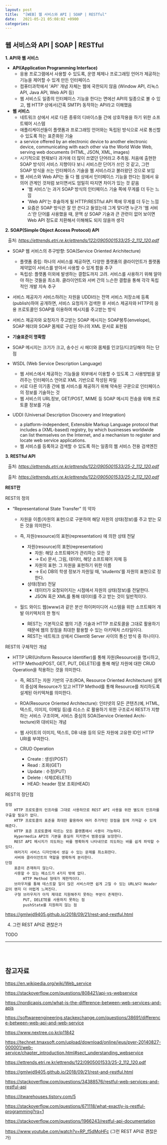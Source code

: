 ```yaml
---
layout: post
title:  "[WEB] 웹 서비스와 API | SOAP | RESTful"
date:   2021-05-21 05:08:02 +0900
categories: 
---
```


## **웹 서비스와 API | SOAP | RESTful** 

**1. API와 웹 서비스**


- **API(Application Programming Interface)**
  - 응용 프로그램에서 사용할 수 있도록, 운영 체제나 프로그래밍 언어가 제공하는 기능을 제어할 수 있게 만든 인터페이스
  - 컴퓨터과학에서 'API' 개념 자체는 웹에 국한되지 않음 (Window API, 리눅스 API, Java API, Web API 등)
  - 웹 서비스도 일종의 인터페이스 기능을 한다는 면에선 API의 일종으로 볼 수 있고, 웹 HTTP 상에서(간혹 SMTP) 동작하는 API라고 이해했음
- **웹 서비스**
  - 네트워크 상에서 서로 다른 종류의 디바이스들 간에 상호작용을 하기 위한 소프트웨어 시스템
  - 애플리케이션들이 플랫폼과 프로그래밍 언어와는 독립된 방식으로 서로 통신할 수 있도록 하는 표준화된 기술
  - a service offered by an electronic device to another electronic device, communicating with each other via the World Wide Web, serving web documents (HTML, JSON, XML, images)
  - 시기적으로 현재보다 과거에 더 많이 쓰였던 단어라고 추측됨. 처음에 출현한 SOAP 방식이 서비스 지향이다 보니 서비스란 단어가 쓰인 것 같고, 그런 SOAP 방식을 쓰는 인터페이스 기술을 웹 서비스라고 불러왔던 것으로 보임 
  - 웹 서비스와 Web API는 둘 다 웹 상에서 인터페이스 기능을 한다는 점에서 유의어 관계인 것처럼 보이면서도 엄밀히 따지면 차이가 있는 것 같음  
    - '웹 서비스'는 과거 SOAP 방식의 인터페이스 기술 쪽에 무게를 더 두는 느낌 
    - 'Web API'는 후술하게 될 HTTP/RESTful API 쪽에 무게를 더 두는 느낌  
    - 요즘은 SOAP 방식은 잘 안 쓴다고 들었는데 그게 맞다면 누군가 '웹 서비스'란 단어를 사용했을 때, 문맥 상 SOAP 기술과 큰 관련이 없어 보이면 Web API 정도로 치환해서 이해해도 되지 않을까 생각 


**2. SOAP(Simple Object Access Protocol) API**


<p align="center">
  <img src="/assets/image/soap2.png" width="" height="" title="" alt=""><br>
  출처: <a href="https://ettrends.etri.re.kr/ettrends/122/0905001533/25-2_112_120.pdf"><i>https://ettrends.etri.re.kr/ettrends/122/0905001533/25-2_112_120.pdf</i></a>
  </p>


- SOAP 웹 서비스의 추구방향: SOA(Service Oriented Arichitecture)
  - 플랫폼 중립: 하나의 서비스를 제공하면, 다양한 플랫폼의 클라이언트가 플랫폼 제약없이 서비스를 받아서 사용할 수 있게 함을 추구
  - 독립성: 플랫폼 이외에 발생하는 결합도까지 고려. 서비스를 사용하기 위해 알아야 하는 것들을 최소화. 클라이언트와 서버 간의 느슨한 결합을 통해 각각 독립적인 개발 지속 추구

- 서비스 제공자가 서비스하려는 자원을 UDDI라는 전역 서비스 저장소에 등록(publish)하여 공개하면, 서비스 요청자가 검색한 후 서비스 제공자와 HTTP의 응용 프로토콜인 SOAP를 이용하여 메시지를 주고받는 방식
- 서비스 제공자와 요청자가 주고받는 SOAP 메시지는 SOAP봉투(envelope), SOAP 헤더와 SOAP 몸체로 구성된 하나의 XML 문서로 표현됨
- **기술표준이 명확함**
- SOAP 메시지는 크기가 크고, 송수신 시 헤더와 몸체를 인코딩/디코딩해야 하는 단점

- WSDL (Web Service Description Language)
  - 웹 서비스에서 제공하는 기능들을 외부에서 이용할 수 있도록 그 사용방법을 알려주는 인터페이스 언어로 XML 기반으로 작성된 파일
  - 서로 다른 이기종 간에 웹 서비스를 제공하기 위해 약속된 구문으로 인터페이스의 정보를 기술하는 것
  - 웹 서비스의 URL정보, GET/POST, MIME 등 SOAP 메시지 전송을 위해 프로토콜 정보를 기술

- UDDI (Universal Description Discovery and Integration)
  - a platform-independent, Extensible Markup Language protocol that includes a (XML-based) registry, by which businesses worldwide can list themselves on the Internet, and a mechanism to register and locate web service applications.
  - 웹 서비스를 등록하고 검색할 수 있도록 하는 일종의 웹 서비스 전용 검색엔진


**3. RESTful API**
 
<p align="center">
  <img src="/assets/image/RESTful.png" width="" height="" title="" alt=""><br>
  출처: <a href="https://ettrends.etri.re.kr/ettrends/122/0905001533/25-2_112_120.pdf"><i>https://ettrends.etri.re.kr/ettrends/122/0905001533/25-2_112_120.pdf</i></a>
  </p>


<p align="center">
  <img src="/assets/image/soap-vs-rest.png" width="" height="" title="" alt=""><br>
  출처: <a href="https://ettrends.etri.re.kr/ettrends/122/0905001533/25-2_112_120.pdf"><i>https://ettrends.etri.re.kr/ettrends/122/0905001533/25-2_112_120.pdf</i></a>
  </p>



**REST란**

REST의 정의  
-  “Representational State Transfer” 의 약자  
    - 자원을 이름(자원의 표현)으로 구분하여 해당 자원의 상태(정보)를 주고 받는 모든 것을 의미한다.
    - 즉, 자원(resource)의 표현(representation) 에 의한 상태 전달  

        -  자원(resource)의 표현(representation)  
            - 자원: 해당 소프트웨어가 관리하는 모든 것  
            - -> Ex) 문서, 그림, 데이터, 해당 소프트웨어 자체 등  
            - 자원의 표현: 그 자원을 표현하기 위한 이름  
            - -> Ex) DB의 학생 정보가 자원일 때, ‘students’를 자원의 표현으로 정한다.  
        -  상태(정보) 전달
            - 데이터가 요청되어지는 시점에서 자원의 상태(정보)를 전달한다.
            - JSON 혹은 XML를 통해 데이터를 주고 받는 것이 일반적이다.
    - 월드 와이드 웹(www)과 같은 분산 하이퍼미디어 시스템을 위한 소프트웨어 개발 아키텍처의 한 형식  
        - REST는 기본적으로 웹의 기존 기술과 HTTP 프로토콜을 그대로 활용하기 때문에 웹의 장점을 최대한 활용할 수 있는 아키텍처 스타일이다.
        - REST는 네트워크 상에서 Client와 Server 사이의 통신 방식 중 하나이다.  


REST의 구체적인 개념
- HTTP URI(Uniform Resource Identifier)를 통해 자원(Resource)을 명시하고, HTTP Method(POST, GET, PUT, DELETE)를 통해 해당 자원에 대한 CRUD Operation을 적용하는 것을 의미한다.
    - 즉, REST는 자원 기반의 구조(ROA, Resource Oriented Architecture) 설계의 중심에 Resource가 있고 HTTP Method를 통해 Resource를 처리하도록 설계된 아키텍쳐를 의미한다.  
    - ROA(Resource Oriented Architecture): 인터넷의 모든 콘텐츠(예, HTML, 텍스트, 이미지, 이메일 등)를 리소스 로 활용하기  위한 구조로서  REST가  지향하는  서비스 구조이며, 서비스 중심의 SOA(Service Oriented Archi-tecture)와 대비되는 개념
    
    - 웹 사이트의 이미지, 텍스트, DB 내용 등의 모든 자원에 고유한 ID인 HTTP URI를 부여한다.
    - CRUD Operation
        - Create : 생성(POST)
        - Read : 조회(GET)
        - Update : 수정(PUT)
        - Delete : 삭제(DELETE)
        - HEAD: header 정보 조회(HEAD)

REST의 장단점

    장점
        HTTP 프로토콜의 인프라를 그대로 사용하므로 REST API 사용을 위한 별도의 인프라를 구출할 필요가 없다.
        HTTP 프로토콜의 표준을 최대한 활용하여 여러 추가적인 장점을 함께 가져갈 수 있게 해준다.
        HTTP 표준 프로토콜에 따르는 모든 플랫폼에서 사용이 가능하다.
        Hypermedia API의 기본을 충실히 지키면서 범용성을 보장한다.
        REST API 메시지가 의도하는 바를 명확하게 나타내므로 의도하는 바를 쉽게 파악할 수 있다.
        여러가지 서비스 디자인에서 생길 수 있는 문제를 최소화한다.
        서버와 클라이언트의 역할을 명확하게 분리한다.
    단점
        표준이 존재하지 않는다.
        사용할 수 있는 메소드가 4가지 밖에 없다.
            HTTP Method 형태가 제한적이다.
        브라우저를 통해 테스트할 일이 많은 서비스라면 쉽게 고칠 수 있는 URL보다 Header 값이 왠지 더 어렵게 느껴진다.
        구형 브라우저가 아직 제대로 지원해주지 못하는 부분이 존재한다.
            PUT, DELETE를 사용하지 못하는 점
            pushState를 지원하지 않는 점
https://gmlwjd9405.github.io/2018/09/21/rest-and-restful.html





4. 그런 REST API로 괜찮은가


  TODO


---------------------------

<br></br>
## 참고자료


<https://en.wikipedia.org/wiki/Web_service>


<https://stackoverflow.com/questions/808421/api-vs-webservice>


<https://nordicapis.com/what-is-the-difference-between-web-services-and-apis>


<https://softwareengineering.stackexchange.com/questions/38691/difference-between-web-api-and-web-service>


<https://www.nextree.co.kr/p11842>


<https://technet.tmaxsoft.com/upload/download/online/jeus/pver-20140827-000001/web-service/chapter_introduction.html#sect_understanding_webservice>


<https://ettrends.etri.re.kr/ettrends/122/0905001533/25-2_112_120.pdf>


<https://gmlwjd9405.github.io/2018/09/21/rest-and-restful.html>


<https://stackoverflow.com/questions/34388576/restful-web-services-and-restful-api>


<https://itwarehouses.tistory.com/5>


<https://stackoverflow.com/questions/671118/what-exactly-is-restful-programming?rq=1>


<https://stackoverflow.com/questions/1966243/restful-api-documentation>


<https://www.youtube.com/watch?v=RP_f5dMoHFc> (그런 REST API로 괜찮은가)




